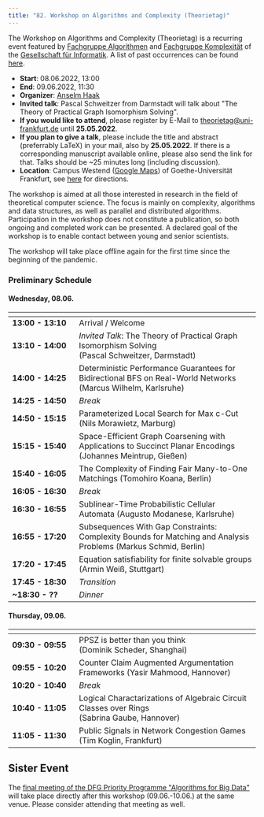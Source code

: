 ```yaml
---
title: "82. Workshop on Algorithms and Complexity (Theorietag)"
---
```

The Workshop on Algorithms and Complexity (Theorietag) is a recurring event featured by [Fachgruppe Algorithmen](https://fg-algo.gi.de/) and [Fachgruppe Komplexität](https://fg-kp.gi.de) of the [Gesellschaft für Informatik](https://gi.de/).
A list of past occurrences can be found [here](https://fg-kp.gi.de/aktivitaeten/theorietage/archiv).

- **Start**: 08.06.2022, 13:00
- **End**: 09.06.2022, 11:30
- **Organizer**: [Anselm Haak](/~haak) 
- **Invited talk**: Pascal Schweitzer from Darmstadt will talk about "The Theory of Practical Graph Isomorphism Solving".
- **If you would like to attend**, please register by E-Mail to [theorietag@uni-frankfurt.de](mailto:theorietag@uni-frankfurt.de) until **25.05.2022**.
- **If you plan to give a talk**, please include the title and abstract (preferrably LaTeX) in your mail, also by **25.05.2022**. If there is a corresponding manuscript available online, please also send the link for that. Talks should be ~25 minutes long (including discussion).
- **Location**: Campus Westend ([Google Maps](https://www.google.com/maps/place/Campus+Westend/@50.1288582,8.6686897,15z/data=!4m5!3m4!1s0x0:0xb5995637f7165537!8m2!3d50.1288561!4d8.6686755)) of Goethe-Universität Frankfurt, see [here](https://www.goethe-university-frankfurt.de/73011530/Goethe_University_Locations?locale=en) for directions.

The workshop is aimed at all those interested in research in the field of theoretical computer science.
The focus is mainly on complexity, algorithms and data structures, as well as parallel and distributed algorithms.
Participation in the workshop does not constitute a publication, so both ongoing and completed work can be presented.
A declared goal of the workshop is to enable contact between young and senior scientists.

The workshop will take place offline again for the first time since the beginning of the pandemic.

### Preliminary Schedule

#### Wednesday, 08.06.

| <div style="width:120px"> </div> | |
| --- | --- |
| **13:00 - 13:10** | Arrival / Welcome |
| **13:10 - 14:00** | *Invited Talk*: The Theory of Practical Graph Isomorphism Solving (Pascal Schweitzer, Darmstadt) |
| **14:00 - 14:25** | Deterministic Performance Guarantees for Bidirectional BFS on Real-World Networks (Marcus Wilhelm, Karlsruhe) |
| **14:25 - 14:50** | *Break* |
| **14:50 - 15:15** | Parameterized Local Search for Max c-Cut (Nils Morawietz, Marburg) |
| **15:15 - 15:40** | Space-Efficient Graph Coarsening with Applications to Succinct Planar Encodings (Johannes Meintrup, Gießen) |
| **15:40 - 16:05** | The Complexity of Finding Fair Many-to-One Matchings (Tomohiro Koana, Berlin) |
| **16:05 - 16:30** | *Break* |
| **16:30 - 16:55** | Sublinear-Time Probabilistic Cellular Automata (Augusto Modanese, Karlsruhe) |
| **16:55 - 17:20** | Subsequences With Gap Constraints: Complexity Bounds for Matching and Analysis Problems (Markus Schmid, Berlin) |
| **17:20 - 17:45** | Equation satisfiability for finite solvable groups (Armin Weiß, Stuttgart) |
| **17:45 - 18:30** | *Transition* |
| **~18:30 - ??**   | *Dinner* |

#### Thursday, 09.06.

| <div style="width:120px"> </div> | |
| --- | --- |
| **09:30 - 09:55** | PPSZ is better than you think (Dominik Scheder, Shanghai) |
| **09:55 - 10:20** | Counter Claim Augmented Argumentation Frameworks (Yasir Mahmood, Hannover) |
| **10:20 - 10:40** | *Break* |
| **10:40 - 11:05** | Logical Charactarizations of Algebraic Circuit Classes over Rings (Sabrina Gaube, Hannover) |
| **11:05 - 11:30** | Public Signals in Network Congestion Games (Tim Koglin, Frankfurt) |

## Sister Event
The [final meeting of the DFG Priority Programme "Algorithms for Big Data"](https://big-data-spp.de/events/upcoming-events/abschlussevent) will take place directly after this workshop (09.06.-10.06.) at the same venue.
Please consider attending that meeting as well.
